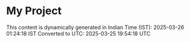 # My Project

This content is dynamically generated in Indian Time (IST): 2025-03-26 01:24:18 IST
Converted to UTC: 2025-03-25 19:54:18 UTC
